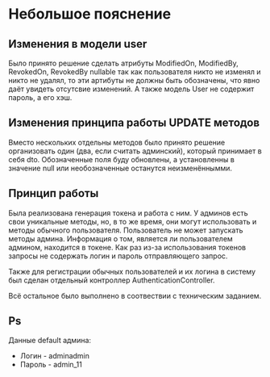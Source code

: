 # Небольшое пояснение

## Изменения в модели user
Было принято решение сделать атрибуты ModifiedOn, ModifiedBy, RevokedOn, RevokedBy nullable так как пользователя никто не изменял и никто не удалял, то эти артибуты не должны быть обозначены, что явно даёт увидеть отсутсвие изменений. А также модель User не содержит пароль, а его хэш.

## Изменения принципа работы UPDATE методов
Вместо нескольких отдельны методов было принято решение организовать один (два, если считать админский), который принимает в себя dto. Обозначенные поля буду обновлены, а установленны в значение null или необозначенные останутся неизменённымми.

## Принцип работы
Была реализована генерация токена и работа с ним. У админов есть свои уникальные методы, но, в то же время, они могут использовать и методы обычного пользователя. Пользователь не может запускать методы админа. Информация о том, является ли пользователем админом, находится в токене. Как раз из-за использования токенов запросы не содержать логин и пароль отправляющего запрос.

Также для регистрации обычных пользователей и их логина в систему был сделан отдельный контроллер AuthenticationController.

Всё остальное было выполнено в соотвествии с техническим заданием.

## Ps
Данные default админа:

+ Логин - adminadmin
+ Пароль - admin_11
